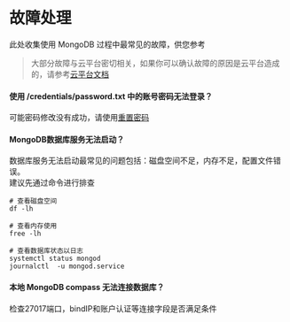 # 故障处理

此处收集使用 MongoDB 过程中最常见的故障，供您参考

> 大部分故障与云平台密切相关，如果你可以确认故障的原因是云平台造成的，请参考[云平台文档](https://support.websoft9.com/docs/faq/zh/tech-instance.html)

#### 使用 /credentials/password.txt 中的账号密码无法登录？

可能密码修改没有成功，请使用[重置密码](/zh/solution-more.md#重置密码)

#### MongoDB数据库服务无法启动？

数据库服务无法启动最常见的问题包括：磁盘空间不足，内存不足，配置文件错误。  
建议先通过命令进行排查  

```shell
# 查看磁盘空间
df -lh

# 查看内存使用
free -lh

# 查看数据库状态以日志
systemctl status mongod
journalctl  -u mongod.service
```

#### 本地 MongoDB compass 无法连接数据库？

检查27017端口，bindIP和账户认证等连接字段是否满足条件